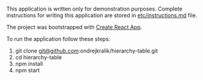 This application is written only for demonstration purposes.
Complete instructions for writing this application are stored in [etc/instructions.md](etc/instructions.md) file.

The project was bootstrapped with [Create React App](https://github.com/facebookincubator/create-react-app).

To run the application follow these steps:

1. git clone git@github.com:ondrejkralik/hierarchy-table.git
2. cd hierarchy-table
3. npm install
4. npm start
